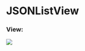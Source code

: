# JSONListView
### View:
<img src="https://raw.githubusercontent.com/quocnguyenvan/CustomListViewExample/master/image/example.PNG">
